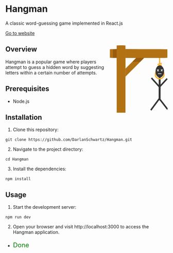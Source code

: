 # Hangman

A classic word-guessing game implemented in React.js

[Go to website](https://hangman-git-main-darlanschwartz.vercel.app/)

## Overview <img src="https://raw.githubusercontent.com/DarlanSchwartz/Hangman/main/public/assets/img/forca6.png" width='180px' align='right'>

Hangman is a popular game where players attempt to guess a hidden word by suggesting letters within a certain number of attempts.

## Prerequisites

- Node.js

## Installation

1. Clone this repository:

```shell
git clone https://github.com/DarlanSchwartz/Hangman.git
```
2. Navigate to the project directory:
```shell
cd Hangman
```
3. Install the dependencies:
```shell
npm install
```
## Usage
1. Start the development server:
```shell
npm run dev
```
2. Open your browser and visit http://localhost:3000 to access the Hangman application.

- <p style="color:green;font-size:20px;">Done</p>
